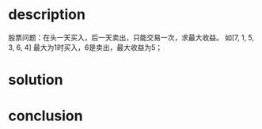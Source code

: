 # description

股票问题：在头一天买入，后一天卖出，只能交易一次，求最大收益。
如[7, 1, 5, 3, 6, 4] 最大为1时买入，6是卖出，最大收益为5；

# solution



# conclusion

